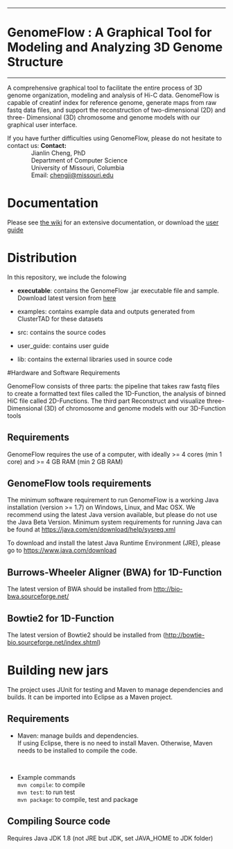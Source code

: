 ------------------------------------------------------------------------------------------------------------------------------------
# GenomeFlow : A Graphical Tool for Modeling and Analyzing 3D Genome Structure 
------------------------------------------------------------------------------------------------------------------------------------
A comprehensive graphical tool to facilitate the entire process of 3D genome organization, modeling and analysis of Hi-C data. 
GenomeFlow is capable of creatinf index for reference genome, generate maps from raw fastq data files, and support the reconstruction of  two-dimensional (2D) and 
three- Dimensional (3D) chromosome and genome models with our graphical user interface.

If you have further difficulties using GenomeFlow, please do not hesitate to contact us:
**Contact:** <br />
		 &nbsp;&nbsp;&nbsp;&nbsp;&nbsp;&nbsp;&nbsp;&nbsp;&nbsp;&nbsp;&nbsp;&nbsp;&nbsp;&nbsp;Jianlin Cheng, PhD <br />
		 &nbsp;&nbsp;&nbsp;&nbsp;&nbsp;&nbsp;&nbsp;&nbsp;&nbsp;&nbsp;&nbsp;&nbsp;&nbsp;&nbsp;Department of Computer Science <br />
		 &nbsp;&nbsp;&nbsp;&nbsp;&nbsp;&nbsp;&nbsp;&nbsp;&nbsp;&nbsp;&nbsp;&nbsp;&nbsp;&nbsp;University of Missouri, Columbia <br />
		 &nbsp;&nbsp;&nbsp;&nbsp;&nbsp;&nbsp;&nbsp;&nbsp;&nbsp;&nbsp;&nbsp;&nbsp;&nbsp;&nbsp;Email: chengji@missouri.edu 
	

# Documentation

Please see [the wiki](https://github.com/jianlin-cheng/GenomeFlow/wiki) for an extensive documentation, or download the [user guide](https://github.com/jianlin-cheng/GenomeFlow/raw/master/user_guide/UserGuide_4.2.docx)


# Distribution

In this repository, we include the folowing
* **executable**: contains the GenomeFlow .jar executable file and sample. Download latest version from [here](https://github.com/jianlin-cheng/GenomeFlow/releases)
* examples: contains example data and outputs generated from ClusterTAD for these datasets 

* src: contains the  source codes

* user_guide: contains user guide

* lib: contains the external libraries used in source code

#Hardware and Software Requirements

GenomeFlow consists of three parts: the pipeline that takes raw fastq files to create a formatted text files called the 1D-Function, the analysis of binned HiC file called 2D-Functions. The third part Reconstruct and visualize three- Dimensional (3D) of chromosome and genome models with our 3D-Function tools  

## Requirements
GenomeFlow requires the use of a computer, with ideally >= 4 cores (min 1 core) and >= 4 GB RAM (min 2 GB RAM)


## GenomeFlow tools requirements
The minimum software requirement to run GenomeFlow is a working Java installation (version >= 1.7) on Windows, Linux, and Mac OSX. We recommend using the latest Java version available, but please do not use the Java Beta Version. Minimum system requirements for running Java can be found at https://java.com/en/download/help/sysreq.xml

To download and install the latest Java Runtime Environment (JRE), please go to https://www.java.com/download


## Burrows-Wheeler Aligner (BWA) for 1D-Function
The latest version of BWA should be installed from http://bio-bwa.sourceforge.net/


## Bowtie2 for 1D-Function 

The latest version of Bowtie2  should be installed from  (http://bowtie-bio.sourceforge.net/index.shtml) 

# Building new jars
The project uses JUnit for testing and Maven to manage dependencies and builds. It can be imported into Eclipse as a Maven project.

## Requirements
* Maven: manage builds and dependencies. <br>
If using Eclipse, there is no need to install Maven. Otherwise, Maven needs to be installed to compile the code. 

<br>

* Example commands <br>
`mvn compile`: to compile <br>
`mvn test`: to run test <br>
`mvn package`: to compile, test and package <br>


## Compiling Source code
Requires Java JDK 1.8 (not JRE but JDK, set JAVA_HOME to JDK folder)


